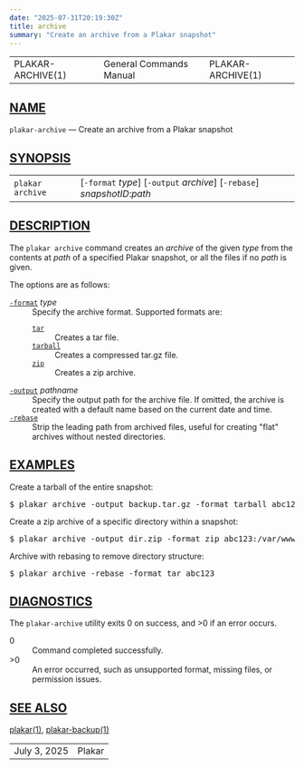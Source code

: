 ```yaml
---
date: "2025-07-31T20:19:30Z"
title: archive
summary: "Create an archive from a Plakar snapshot"
---
```

<table class="head">
  <tr>
    <td class="head-ltitle">PLAKAR-ARCHIVE(1)</td>
    <td class="head-vol">General Commands Manual</td>
    <td class="head-rtitle">PLAKAR-ARCHIVE(1)</td>
  </tr>
</table>
<div class="manual-text">
<section class="Sh">
<h1 class="Sh" id="NAME"><a class="permalink" href="#NAME">NAME</a></h1>
<p class="Pp"><code class="Nm">plakar-archive</code> &#x2014;
    <span class="Nd">Create an archive from a Plakar snapshot</span></p>
</section>
<section class="Sh">
<h1 class="Sh" id="SYNOPSIS"><a class="permalink" href="#SYNOPSIS">SYNOPSIS</a></h1>
<table class="Nm">
  <tr>
    <td><code class="Nm">plakar archive</code></td>
    <td>[<code class="Fl">-format</code> <var class="Ar">type</var>]
      [<code class="Fl">-output</code> <var class="Ar">archive</var>]
      [<code class="Fl">-rebase</code>]
      <var class="Ar">snapshotID</var>:<var class="Ar">path</var></td>
  </tr>
</table>
</section>
<section class="Sh">
<h1 class="Sh" id="DESCRIPTION"><a class="permalink" href="#DESCRIPTION">DESCRIPTION</a></h1>
<p class="Pp">The <code class="Nm">plakar archive</code> command creates an
    <var class="Ar">archive</var> of the given <var class="Ar">type</var> from
    the contents at <var class="Ar">path</var> of a specified Plakar snapshot,
    or all the files if no <var class="Ar">path</var> is given.</p>
<p class="Pp">The options are as follows:</p>
<dl class="Bl-tag">
  <dt id="format"><a class="permalink" href="#format"><code class="Fl">-format</code></a>
    <var class="Ar">type</var></dt>
  <dd>Specify the archive format. Supported formats are:
    <p class="Pp"></p>
    <dl class="Bl-tag Bl-compact">
      <dt id="tar"><a class="permalink" href="#tar"><code class="Cm">tar</code></a></dt>
      <dd>Creates a tar file.</dd>
      <dt id="tarball"><a class="permalink" href="#tarball"><code class="Cm">tarball</code></a></dt>
      <dd>Creates a compressed tar.gz file.</dd>
      <dt id="zip"><a class="permalink" href="#zip"><code class="Cm">zip</code></a></dt>
      <dd>Creates a zip archive.</dd>
    </dl>
  </dd>
  <dt id="output"><a class="permalink" href="#output"><code class="Fl">-output</code></a>
    <var class="Ar">pathname</var></dt>
  <dd>Specify the output path for the archive file. If omitted, the archive is
      created with a default name based on the current date and time.</dd>
  <dt id="rebase"><a class="permalink" href="#rebase"><code class="Fl">-rebase</code></a></dt>
  <dd>Strip the leading path from archived files, useful for creating
      &quot;flat&quot; archives without nested directories.</dd>
</dl>
</section>
<section class="Sh">
<h1 class="Sh" id="EXAMPLES"><a class="permalink" href="#EXAMPLES">EXAMPLES</a></h1>
<p class="Pp">Create a tarball of the entire snapshot:</p>
<div class="Bd Pp Bd-indent Li">
<pre>$ plakar archive -output backup.tar.gz -format tarball abc123</pre>
</div>
<p class="Pp">Create a zip archive of a specific directory within a
  snapshot:</p>
<div class="Bd Pp Bd-indent Li">
<pre>$ plakar archive -output dir.zip -format zip abc123:/var/www</pre>
</div>
<p class="Pp">Archive with rebasing to remove directory structure:</p>
<div class="Bd Pp Bd-indent Li">
<pre>$ plakar archive -rebase -format tar abc123</pre>
</div>
</section>
<section class="Sh">
<h1 class="Sh" id="DIAGNOSTICS"><a class="permalink" href="#DIAGNOSTICS">DIAGNOSTICS</a></h1>
<p class="Pp">The <code class="Nm">plakar-archive</code> utility exits&#x00A0;0
    on success, and&#x00A0;&gt;0 if an error occurs.</p>
<dl class="Bl-tag">
  <dt>0</dt>
  <dd>Command completed successfully.</dd>
  <dt>&gt;0</dt>
  <dd>An error occurred, such as unsupported format, missing files, or
      permission issues.</dd>
</dl>
</section>
<section class="Sh">
<h1 class="Sh" id="SEE_ALSO"><a class="permalink" href="#SEE_ALSO">SEE
  ALSO</a></h1>
<p class="Pp"><a class="Xr" href="../plakar/">plakar(1)</a>,
    <a class="Xr" href="../plakar-backup/">plakar-backup(1)</a></p>
</section>
</div>
<table class="foot">
  <tr>
    <td class="foot-date">July 3, 2025</td>
    <td class="foot-os">Plakar</td>
  </tr>
</table>
